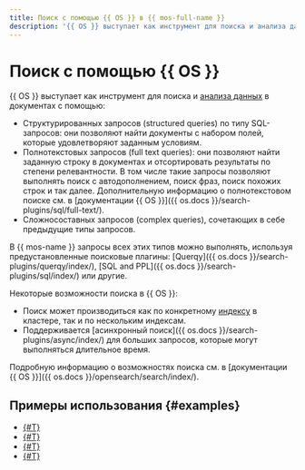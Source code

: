 ```yaml
---
title: Поиск с помощью {{ OS }} в {{ mos-full-name }}
description: '{{ OS }} выступает как инструмент для поиска и анализа данных с помощью структурированных, полнотекстовых и сложносоставных запросов.'
---
```


# Поиск с помощью {{ OS }}

{{ OS }} выступает как инструмент для поиска и [анализа данных](../../glossary/data-analytics.md) в документах с помощью:

* Структурированных запросов (structured queries) по типу SQL-запросов: они позволяют найти документы с набором полей, которые удовлетворяют заданным условиям.
* Полнотекстовых запросов (full text queries): они позволяют найти заданную строку в документах и отсортировать результаты по степени релевантности. В том числе такие запросы позволяют выполнять поиск с автодополнением, поиск фраз, поиск похожих строк и так далее. Дополнительную информацию о полнотекстовом поиске см. в [документации {{ OS }}]({{ os.docs }}/search-plugins/sql/full-text/).
* Сложносоставных запросов (complex queries), сочетающих в себе предыдущие типы запросов.

В {{ mos-name }} запросы всех этих типов можно выполнять, используя предустановленные поисковые плагины: [Querqy]({{ os.docs }}/search-plugins/querqy/index/), [SQL and PPL]({{ os.docs }}/search-plugins/sql/index/) или другие.

Некоторые возможности поиска в {{ OS }}:

* Поиск может производиться как по конкретному [индексу](indexing.md) в кластере, так и по нескольким индексам.
* Поддерживается [асинхронный поиск]({{ os.docs }}/search-plugins/async/index/) для больших запросов, которые могут выполняться длительное время.

Подробную информацию о возможностях поиска см. в [документации {{ OS }}]({{ os.docs }}/opensearch/search/index/).

## Примеры использования {#examples}

* [{#T}](../tutorials/migration-from-mkf.md)
* [{#T}](../tutorials/migration-from-standalone.md)
* [{#T}](../tutorials/migration-to-opensearch.md)
* [{#T}](../tutorials/opensearch-yandex-lemmer.md)
